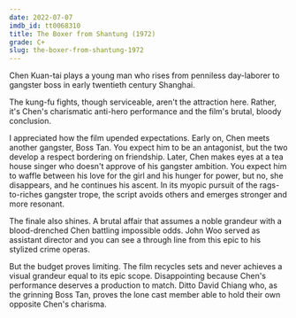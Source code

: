 ```yaml
---
date: 2022-07-07
imdb_id: tt0068310
title: The Boxer from Shantung (1972)
grade: C+
slug: the-boxer-from-shantung-1972
---
```


Chen Kuan-tai plays a young man who rises from penniless day-laborer to gangster boss in early twentieth century Shanghai.

<!-- end -->

The kung-fu fights, though serviceable, aren't the attraction here. Rather, it's Chen's charismatic anti-hero performance and the film's brutal, bloody conclusion.

I appreciated how the film upended expectations. Early on, Chen meets another gangster, Boss Tan. You expect him to be an antagonist, but the two develop a respect bordering on friendship. Later, Chen makes eyes at a tea house singer who doesn't approve of his gangster ambition. You expect him to waffle between his love for the girl and his hunger for power, but no, she disappears, and he continues his ascent. In its myopic pursuit of the rags-to-riches gangster trope, the script avoids others and emerges stronger and more resonant.

The finale also shines. A brutal affair that assumes a noble grandeur with a blood-drenched Chen battling impossible odds. John Woo served as assistant director and you can see a through line from this epic to his stylized crime operas.

But the budget proves limiting. The film recycles sets and never achieves a visual grandeur equal to its epic scope. Disappointing because Chen's performance deserves a production to match. Ditto David Chiang who, as the grinning Boss Tan, proves the lone cast member able to hold their own opposite Chen's charisma.